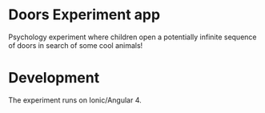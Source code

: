 # Doors Experiment app
Psychology experiment where children open a potentially infinite sequence of doors in search of some cool animals!

# Development
The experiment runs on Ionic/Angular 4.

